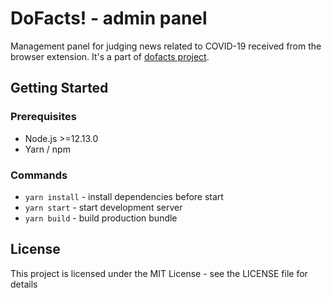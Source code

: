 # DoFacts! - admin panel

Management panel for judging news related to COVID-19 received from the browser extension. It's a part of [dofacts project](https://github.com/dook/dofacts).

## Getting Started

### Prerequisites

- Node.js >=12.13.0
- Yarn / npm

### Commands

- `yarn install` - install dependencies before start
- `yarn start` - start development server
- `yarn build` - build production bundle

## License

This project is licensed under the MIT License - see the LICENSE file for details
